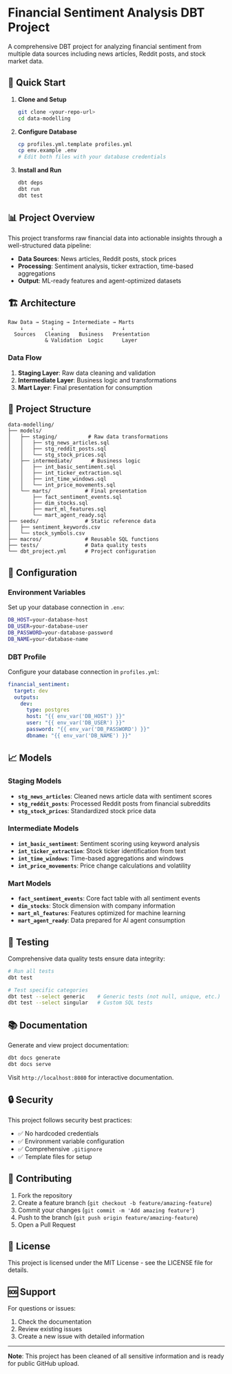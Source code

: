# Financial Sentiment Analysis DBT Project

A comprehensive DBT project for analyzing financial sentiment from multiple data sources including news articles, Reddit posts, and stock market data.

## 🚀 Quick Start

1. **Clone and Setup**
   ```bash
   git clone <your-repo-url>
   cd data-modelling
   ```

2. **Configure Database**
   ```bash
   cp profiles.yml.template profiles.yml
   cp env.example .env
   # Edit both files with your database credentials
   ```

3. **Install and Run**
   ```bash
   dbt deps
   dbt run
   dbt test
   ```

## 📊 Project Overview

This project transforms raw financial data into actionable insights through a well-structured data pipeline:

- **Data Sources**: News articles, Reddit posts, stock prices
- **Processing**: Sentiment analysis, ticker extraction, time-based aggregations
- **Output**: ML-ready features and agent-optimized datasets

## 🏗️ Architecture

```
Raw Data → Staging → Intermediate → Marts
    ↓         ↓          ↓           ↓
  Sources   Cleaning   Business   Presentation
            & Validation  Logic      Layer
```

### Data Flow

1. **Staging Layer**: Raw data cleaning and validation
2. **Intermediate Layer**: Business logic and transformations
3. **Mart Layer**: Final presentation for consumption

## 📁 Project Structure

```
data-modelling/
├── models/
│   ├── staging/          # Raw data transformations
│   │   ├── stg_news_articles.sql
│   │   ├── stg_reddit_posts.sql
│   │   └── stg_stock_prices.sql
│   ├── intermediate/      # Business logic
│   │   ├── int_basic_sentiment.sql
│   │   ├── int_ticker_extraction.sql
│   │   ├── int_time_windows.sql
│   │   └── int_price_movements.sql
│   └── marts/           # Final presentation
│       ├── fact_sentiment_events.sql
│       ├── dim_stocks.sql
│       ├── mart_ml_features.sql
│       └── mart_agent_ready.sql
├── seeds/               # Static reference data
│   ├── sentiment_keywords.csv
│   └── stock_symbols.csv
├── macros/              # Reusable SQL functions
├── tests/               # Data quality tests
└── dbt_project.yml      # Project configuration
```

## 🔧 Configuration

### Environment Variables

Set up your database connection in `.env`:

```bash
DB_HOST=your-database-host
DB_USER=your-database-user
DB_PASSWORD=your-database-password
DB_NAME=your-database-name
```

### DBT Profile

Configure your database connection in `profiles.yml`:

```yaml
financial_sentiment:
  target: dev
  outputs:
    dev:
      type: postgres
      host: "{{ env_var('DB_HOST') }}"
      user: "{{ env_var('DB_USER') }}"
      password: "{{ env_var('DB_PASSWORD') }}"
      dbname: "{{ env_var('DB_NAME') }}"
```

## 📈 Models

### Staging Models
- **`stg_news_articles`**: Cleaned news article data with sentiment scores
- **`stg_reddit_posts`**: Processed Reddit posts from financial subreddits
- **`stg_stock_prices`**: Standardized stock price data

### Intermediate Models
- **`int_basic_sentiment`**: Sentiment scoring using keyword analysis
- **`int_ticker_extraction`**: Stock ticker identification from text
- **`int_time_windows`**: Time-based aggregations and windows
- **`int_price_movements`**: Price change calculations and volatility

### Mart Models
- **`fact_sentiment_events`**: Core fact table with all sentiment events
- **`dim_stocks`**: Stock dimension with company information
- **`mart_ml_features`**: Features optimized for machine learning
- **`mart_agent_ready`**: Data prepared for AI agent consumption

## 🧪 Testing

Comprehensive data quality tests ensure data integrity:

```bash
# Run all tests
dbt test

# Test specific categories
dbt test --select generic    # Generic tests (not null, unique, etc.)
dbt test --select singular   # Custom SQL tests
```

## 📚 Documentation

Generate and view project documentation:

```bash
dbt docs generate
dbt docs serve
```

Visit `http://localhost:8080` for interactive documentation.

## 🔒 Security

This project follows security best practices:

- ✅ No hardcoded credentials
- ✅ Environment variable configuration
- ✅ Comprehensive `.gitignore`
- ✅ Template files for setup

## 🤝 Contributing

1. Fork the repository
2. Create a feature branch (`git checkout -b feature/amazing-feature`)
3. Commit your changes (`git commit -m 'Add amazing feature'`)
4. Push to the branch (`git push origin feature/amazing-feature`)
5. Open a Pull Request

## 📝 License

This project is licensed under the MIT License - see the LICENSE file for details.

## 🆘 Support

For questions or issues:
1. Check the documentation
2. Review existing issues
3. Create a new issue with detailed information

---

**Note**: This project has been cleaned of all sensitive information and is ready for public GitHub upload. 
